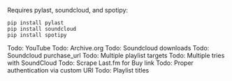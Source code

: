 Requires pylast, soundcloud, and spotipy:

    pip install pylast
    pip install soundcloud
	pip install spotipy

Todo: YouTube
Todo: Archive.org
Todo: Soundcloud downloads
Todo: Soundcloud purchase_url
Todo: Multiple playlist targets
Todo: Multiple tries with SoundCloud
Todo: Scrape Last.fm for Buy link
Todo: Proper authentication via custom URI
Todo: Playlist titles